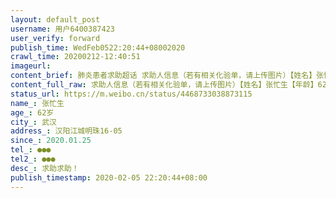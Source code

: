 ```yaml
---
layout: default_post
username: 用户6400387423
user_verify: forward
publish_time: WedFeb0522:20:44+08002020
crawl_time: 20200212-12:40:51
imageurl: 
content_brief: 肺炎患者求助超话 求助人信息（若有相关化验单，请上传图片）【姓名】张忙生【年龄】62岁【所在城市】武汉【所在小区、社区】汉阳江城明珠16-05【患病时间】2020.01.25【联系方式】●●●【其他紧急联系人】‭158 7177 7232‬【病情描述】 求助求助！【真人真事】 我的姨父是一名医生 ...全文
content_full_raw: 求助人信息（若有相关化验单，请上传图片）【姓名】张忙生【年龄】62岁【所在城市】武汉【所在小区、社区】汉阳江城明珠16-05【患病时间】2020.01.25【联系方式】●●●【其他紧急联系人】‭●●●‬【病情描述】求助求助！【真人真事】我的姨父是一名医生，从1.25日开始低烧，一直到今天已经12天，从发烧那天开始就自行用药，但是效果并不理想、这几天出现了恶心呕吐的现象。社区也已经登记了，他们一直让我姨父吗核酸结果才能做进一步的安排，可是姨父和姨妈年龄大了，这几天一直辗转在各大医院排队等候检查。2月2日前往汉阳5医院做了CT核查，结果显示双肺已中重度感染。昨天去协和排队到很晚也没有领到核酸检测试纸。现在连夜赶到蔡甸同济医院去排队了。能不能领到只能看运气了！！！姨父生病以来一直是姨妈和表嫂在照顾。姨父和姨妈已经将自己和家里其它人隔离了10几天。可是她们也有一些轻微感染。刚刚电话联系表嫂，她都急哭了，家里还有两个小孩正是需要人照顾的时候，她说这个时候自己只能坚强挺住！！现在紧急需新要冠状病毒核酸检测和住院治疗联系人：刘女士
status_url: https://m.weibo.cn/status/4468733038873115
name_: 张忙生
age_: 62岁
city_: 武汉
address_: 汉阳江城明珠16-05
since_: 2020.01.25
tel_: ●●●
tel2_: ‭●●●‬
desc_: 求助求助！
publish_timestamp: 2020-02-05 22:20:44+08:00
---
```

